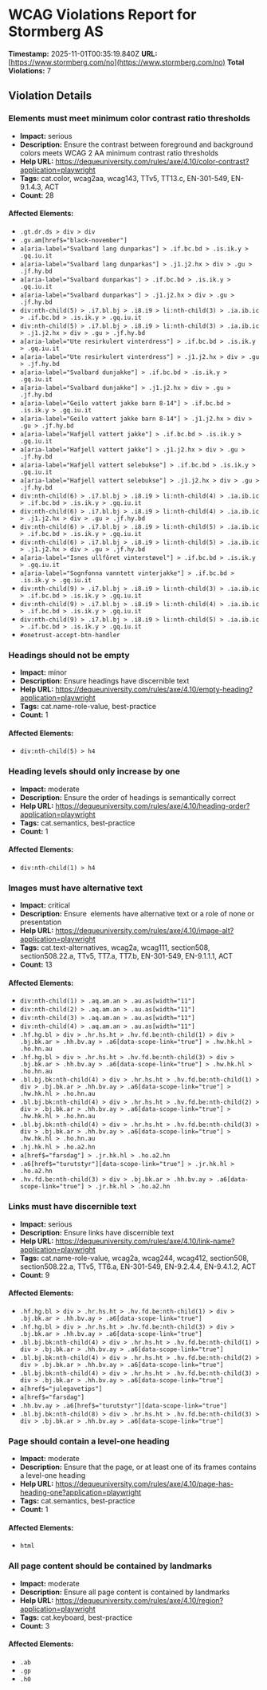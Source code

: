 # WCAG Violations Report for Stormberg AS

**Timestamp:** 2025-11-01T00:35:19.840Z
**URL:** [https://www.stormberg.com/no](https://www.stormberg.com/no)
**Total Violations:** 7

## Violation Details

### Elements must meet minimum color contrast ratio thresholds

- **Impact:** serious
- **Description:** Ensure the contrast between foreground and background colors meets WCAG 2 AA minimum contrast ratio thresholds
- **Help URL:** https://dequeuniversity.com/rules/axe/4.10/color-contrast?application=playwright
- **Tags:** cat.color, wcag2aa, wcag143, TTv5, TT13.c, EN-301-549, EN-9.1.4.3, ACT
- **Count:** 28

#### Affected Elements:

- `.gt.dr.ds > div > div`
- `.gv.am[href$="black-november"]`
- `a[aria-label="Svalbard lang dunparkas"] > .if.bc.bd > .is.ik.y > .gq.iu.it`
- `a[aria-label="Svalbard lang dunparkas"] > .j1.j2.hx > div > .gu > .jf.hy.bd`
- `a[aria-label="Svalbard dunparkas"] > .if.bc.bd > .is.ik.y > .gq.iu.it`
- `a[aria-label="Svalbard dunparkas"] > .j1.j2.hx > div > .gu > .jf.hy.bd`
- `div:nth-child(5) > .i7.bl.bj > .i8.i9 > li:nth-child(3) > .ia.ib.ic > .if.bc.bd > .is.ik.y > .gq.iu.it`
- `div:nth-child(5) > .i7.bl.bj > .i8.i9 > li:nth-child(3) > .ia.ib.ic > .j1.j2.hx > div > .gu > .jf.hy.bd`
- `a[aria-label="Ute resirkulert vinterdress"] > .if.bc.bd > .is.ik.y > .gq.iu.it`
- `a[aria-label="Ute resirkulert vinterdress"] > .j1.j2.hx > div > .gu > .jf.hy.bd`
- `a[aria-label="Svalbard dunjakke"] > .if.bc.bd > .is.ik.y > .gq.iu.it`
- `a[aria-label="Svalbard dunjakke"] > .j1.j2.hx > div > .gu > .jf.hy.bd`
- `a[aria-label="Geilo vattert jakke barn 8-14"] > .if.bc.bd > .is.ik.y > .gq.iu.it`
- `a[aria-label="Geilo vattert jakke barn 8-14"] > .j1.j2.hx > div > .gu > .jf.hy.bd`
- `a[aria-label="Hafjell vattert jakke"] > .if.bc.bd > .is.ik.y > .gq.iu.it`
- `a[aria-label="Hafjell vattert jakke"] > .j1.j2.hx > div > .gu > .jf.hy.bd`
- `a[aria-label="Hafjell vattert selebukse"] > .if.bc.bd > .is.ik.y > .gq.iu.it`
- `a[aria-label="Hafjell vattert selebukse"] > .j1.j2.hx > div > .gu > .jf.hy.bd`
- `div:nth-child(6) > .i7.bl.bj > .i8.i9 > li:nth-child(4) > .ia.ib.ic > .if.bc.bd > .is.ik.y > .gq.iu.it`
- `div:nth-child(6) > .i7.bl.bj > .i8.i9 > li:nth-child(4) > .ia.ib.ic > .j1.j2.hx > div > .gu > .jf.hy.bd`
- `div:nth-child(6) > .i7.bl.bj > .i8.i9 > li:nth-child(5) > .ia.ib.ic > .if.bc.bd > .is.ik.y > .gq.iu.it`
- `div:nth-child(6) > .i7.bl.bj > .i8.i9 > li:nth-child(5) > .ia.ib.ic > .j1.j2.hx > div > .gu > .jf.hy.bd`
- `a[aria-label="Isnes ullfôret vinterstøvel"] > .if.bc.bd > .is.ik.y > .gq.iu.it`
- `a[aria-label="Sognfonna vanntett vinterjakke"] > .if.bc.bd > .is.ik.y > .gq.iu.it`
- `div:nth-child(9) > .i7.bl.bj > .i8.i9 > li:nth-child(3) > .ia.ib.ic > .if.bc.bd > .is.ik.y > .gq.iu.it`
- `div:nth-child(9) > .i7.bl.bj > .i8.i9 > li:nth-child(4) > .ia.ib.ic > .if.bc.bd > .is.ik.y > .gq.iu.it`
- `div:nth-child(9) > .i7.bl.bj > .i8.i9 > li:nth-child(5) > .ia.ib.ic > .if.bc.bd > .is.ik.y > .gq.iu.it`
- `#onetrust-accept-btn-handler`

### Headings should not be empty

- **Impact:** minor
- **Description:** Ensure headings have discernible text
- **Help URL:** https://dequeuniversity.com/rules/axe/4.10/empty-heading?application=playwright
- **Tags:** cat.name-role-value, best-practice
- **Count:** 1

#### Affected Elements:

- `div:nth-child(5) > h4`

### Heading levels should only increase by one

- **Impact:** moderate
- **Description:** Ensure the order of headings is semantically correct
- **Help URL:** https://dequeuniversity.com/rules/axe/4.10/heading-order?application=playwright
- **Tags:** cat.semantics, best-practice
- **Count:** 1

#### Affected Elements:

- `div:nth-child(1) > h4`

### Images must have alternative text

- **Impact:** critical
- **Description:** Ensure <img> elements have alternative text or a role of none or presentation
- **Help URL:** https://dequeuniversity.com/rules/axe/4.10/image-alt?application=playwright
- **Tags:** cat.text-alternatives, wcag2a, wcag111, section508, section508.22.a, TTv5, TT7.a, TT7.b, EN-301-549, EN-9.1.1.1, ACT
- **Count:** 13

#### Affected Elements:

- `div:nth-child(1) > .aq.am.an > .au.as[width="11"]`
- `div:nth-child(2) > .aq.am.an > .au.as[width="11"]`
- `div:nth-child(3) > .aq.am.an > .au.as[width="11"]`
- `div:nth-child(4) > .aq.am.an > .au.as[width="11"]`
- `.hf.hg.bl > div > .hr.hs.ht > .hv.fd.be:nth-child(1) > div > .bj.bk.ar > .hh.bv.ay > .a6[data-scope-link="true"] > .hw.hk.hl > .ho.hn.au`
- `.hf.hg.bl > div > .hr.hs.ht > .hv.fd.be:nth-child(3) > div > .bj.bk.ar > .hh.bv.ay > .a6[data-scope-link="true"] > .hw.hk.hl > .ho.hn.au`
- `.bl.bj.bk:nth-child(4) > div > .hr.hs.ht > .hv.fd.be:nth-child(1) > div > .bj.bk.ar > .hh.bv.ay > .a6[data-scope-link="true"] > .hw.hk.hl > .ho.hn.au`
- `.bl.bj.bk:nth-child(4) > div > .hr.hs.ht > .hv.fd.be:nth-child(2) > div > .bj.bk.ar > .hh.bv.ay > .a6[data-scope-link="true"] > .hw.hk.hl > .ho.hn.au`
- `.bl.bj.bk:nth-child(4) > div > .hr.hs.ht > .hv.fd.be:nth-child(3) > div > .bj.bk.ar > .hh.bv.ay > .a6[data-scope-link="true"] > .hw.hk.hl > .ho.hn.au`
- `.hj.hk.hl > .ho.a2.hn`
- `a[href$="farsdag"] > .jr.hk.hl > .ho.a2.hn`
- `.a6[href$="turutstyr"][data-scope-link="true"] > .jr.hk.hl > .ho.a2.hn`
- `.hv.fd.be:nth-child(3) > div > .bj.bk.ar > .hh.bv.ay > .a6[data-scope-link="true"] > .jr.hk.hl > .ho.a2.hn`

### Links must have discernible text

- **Impact:** serious
- **Description:** Ensure links have discernible text
- **Help URL:** https://dequeuniversity.com/rules/axe/4.10/link-name?application=playwright
- **Tags:** cat.name-role-value, wcag2a, wcag244, wcag412, section508, section508.22.a, TTv5, TT6.a, EN-301-549, EN-9.2.4.4, EN-9.4.1.2, ACT
- **Count:** 9

#### Affected Elements:

- `.hf.hg.bl > div > .hr.hs.ht > .hv.fd.be:nth-child(1) > div > .bj.bk.ar > .hh.bv.ay > .a6[data-scope-link="true"]`
- `.hf.hg.bl > div > .hr.hs.ht > .hv.fd.be:nth-child(3) > div > .bj.bk.ar > .hh.bv.ay > .a6[data-scope-link="true"]`
- `.bl.bj.bk:nth-child(4) > div > .hr.hs.ht > .hv.fd.be:nth-child(1) > div > .bj.bk.ar > .hh.bv.ay > .a6[data-scope-link="true"]`
- `.bl.bj.bk:nth-child(4) > div > .hr.hs.ht > .hv.fd.be:nth-child(2) > div > .bj.bk.ar > .hh.bv.ay > .a6[data-scope-link="true"]`
- `.bl.bj.bk:nth-child(4) > div > .hr.hs.ht > .hv.fd.be:nth-child(3) > div > .bj.bk.ar > .hh.bv.ay > .a6[data-scope-link="true"]`
- `a[href$="julegavetips"]`
- `a[href$="farsdag"]`
- `.hh.bv.ay > .a6[href$="turutstyr"][data-scope-link="true"]`
- `.bl.bj.bk:nth-child(8) > div > .hr.hs.ht > .hv.fd.be:nth-child(3) > div > .bj.bk.ar > .hh.bv.ay > .a6[data-scope-link="true"]`

### Page should contain a level-one heading

- **Impact:** moderate
- **Description:** Ensure that the page, or at least one of its frames contains a level-one heading
- **Help URL:** https://dequeuniversity.com/rules/axe/4.10/page-has-heading-one?application=playwright
- **Tags:** cat.semantics, best-practice
- **Count:** 1

#### Affected Elements:

- `html`

### All page content should be contained by landmarks

- **Impact:** moderate
- **Description:** Ensure all page content is contained by landmarks
- **Help URL:** https://dequeuniversity.com/rules/axe/4.10/region?application=playwright
- **Tags:** cat.keyboard, best-practice
- **Count:** 3

#### Affected Elements:

- `.ab`
- `.gp`
- `.h0`
